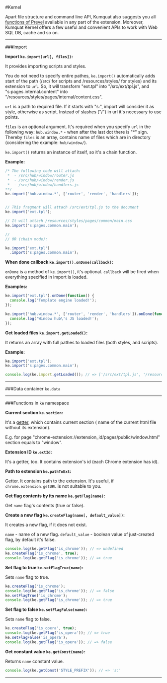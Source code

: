 #Kernel

Apart file structure and command line API, Kumquat also suggests you all 
[functions of Prevel](https://github.com/chernikovalexey/Prevel/tree/master/Docs) available in any part of 
the extension. Moreover, Kumquat Kernel offers a few useful and convenient APIs to work with Web SQL DB, 
cache and so on.

---

###Import

__Import `ke.import(url[, files])`:__

It provides importing scripts and styles. 

You do not need to specify entire pathes, `ke.import()` automatically adds start of the path 
(/src/ for scripts and /resources/styles/ for styles) and its extension to `url`. 
So, it will transform "ext.tpl" into "/src/ext/tpl.js", and "s:pages.internal.content" into 
"/resources/styles/pages/internal/content.css".

`url` is a path to required file. If it starts with "s:", import will consider it as style, otherwise as script.
Instead of slashes ("/") in url it's necessary to use points.

`files` is an optional argument. It's required when you specify `url` in the following way: `hub.window.*` - when
after the last dot there is "*" sign. Thereby `files` is an array, contains name of files which are in directory
(considering the example: `hub/window/`).

`ke.import()` returns an instance of itself, so it's a chain function.

__Example:__

```javascript
/* The following code will attach:
 *  - /src/hub/window/router.js
 *  - /src/hub/window/render.js
 *  - /src/hub/window/handlers.js
**/
ke.import('hub.window.*', ['router', 'render', 'handlers']);


// This fragment will attach /src/ext/tpl.js to the document
ke.import('ext.tpl');

// It will attach /resources/styles/pages/common/main.css
ke.import('s:pages.common.main');

//
// OR (chain mode):

ke.import('ext.tpl')
  .import('s:pages.common.main');
```

__When done callback `ke.import().onDone(callback)`:__

`onDone` is a method of `ke.import()`, it's optional. `callback` will be fired when everything specified in 
import is loaded.

__Examples:__

```javascript
ke.import('ext.tpl').onDone(function() {
  console.log('Template engine loaded!');
});

ke.import('hub.window.*', ['router', 'render', 'handlers']).onDone(function() {
  console.log('Window hub\'s JS loaded!');
});
```

__Get loaded files `ke.import.getLoaded()`:__

It returns an array with full pathes to loaded files (both styles, and scripts).

__Example:__

```javascript
ke.import('ext.tpl');
ke.import('s:pages.common.main');

console.log(ke.import.getLoaded()); // => ['/src/ext/tpl.js', '/resources/style/pages/common/main.css']
```

---

###Data container `ke.data`



---

###Functions in `ke` namespace

__Current section `ke.section`:__

It's a [getter](http://ejohn.org/blog/javascript-getters-and-setters/), which contains current section (
name of the current html file without its extension).

E.g. for page "chrome-extension://extension_id/pages/public/window.html" section equals to "window".

__Extension ID `ke.extId`:__

It's a getter, too. It contains extension's id (each Chrome extension has id).

__Path to extension `ke.pathToExt`:__

Getter. It contains path to the extension. It's useful, if `chrome.extension.getURL` is not suitable to you.

__Get flag contents by its name `ke.getFlag(name)`:__

Get `name` flag's contents (true or false).

__Create a new flag `ke.createFlag(name[, default_value])`:__

It creates a new flag, if it does not exist. 

`name` - name of a new flag. `default_value` - boolean value of just-created flag, by default it's false.

```javascript
console.log(ke.getFlag('is_chrome')); // => undefined
ke.createFlag('is_chrome', true);
console.log(ke.getFlag('is_chrome')); // => true
```

__Set flag to true `ke.setFlagTrue(name)`:__

Sets `name` flag to true.

```javascript
ke.createFlag('is_chrome');
console.log(ke.getFlag('is_chrome')); // => false
ke.setFlagTrue('is_chrome');
console.log(ke.getFlag('is_chrome')); // => true
```

__Set flag to false `ke.setFlagFalse(name)`:__

Sets `name` flag to false.

```javascript
ke.createFlag('is_opera', true);
console.log(ke.getFlag('is_opera')); // => true
ke.setFlagFalse('is_opera');
console.log(ke.getFlag('is_opera')); // => false
```

__Get constant value `ke.getConst(name)`:__

Returns `name` constant value.

```javascript
console.log(ke.getConst('STYLE_PREFIX')); // => 's:'
```

---

